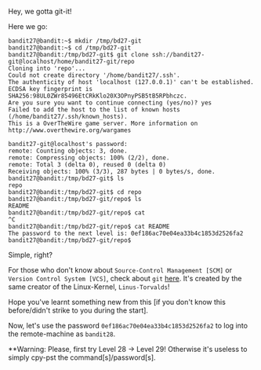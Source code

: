 Hey, we gotta git-it!

Here we go:
```
bandit27@bandit:~$ mkdir /tmp/bd27-git
bandit27@bandit:~$ cd /tmp/bd27-git
bandit27@bandit:/tmp/bd27-git$ git clone ssh://bandit27-git@localhost/home/bandit27-git/repo
Cloning into 'repo'...
Could not create directory '/home/bandit27/.ssh'.
The authenticity of host 'localhost (127.0.0.1)' can't be established.
ECDSA key fingerprint is SHA256:98UL0ZWr85496EtCRkKlo20X3OPnyPSB5tB5RPbhczc.
Are you sure you want to continue connecting (yes/no)? yes
Failed to add the host to the list of known hosts (/home/bandit27/.ssh/known_hosts).
This is a OverTheWire game server. More information on http://www.overthewire.org/wargames

bandit27-git@localhost's password: 
remote: Counting objects: 3, done.
remote: Compressing objects: 100% (2/2), done.
remote: Total 3 (delta 0), reused 0 (delta 0)
Receiving objects: 100% (3/3), 287 bytes | 0 bytes/s, done.
bandit27@bandit:/tmp/bd27-git$ ls
repo
bandit27@bandit:/tmp/bd27-git$ cd repo
bandit27@bandit:/tmp/bd27-git/repo$ ls
README
bandit27@bandit:/tmp/bd27-git/repo$ cat 
^C
bandit27@bandit:/tmp/bd27-git/repo$ cat README 
The password to the next level is: 0ef186ac70e04ea33b4c1853d2526fa2
bandit27@bandit:/tmp/bd27-git/repo$
```
Simple, right?

For those who don't know about `Source-Control Management [SCM]` or `Version Control System [VCS]`, check about `git` [here](https://git-scm.com/).
It's created by the same creator of the Linux-Kernel, `Linus-Torvalds`!

Hope you've learnt something new from this [if you don't know this before/didn't strike to you during the start].

Now, let's use the password `0ef186ac70e04ea33b4c1853d2526fa2` to log into the remote-machine as `bandit28`.

**Warning: Please, first try Level 28 -> Level 29! Otherwise it's useless to simply cpy-pst the command[s]/password[s].
